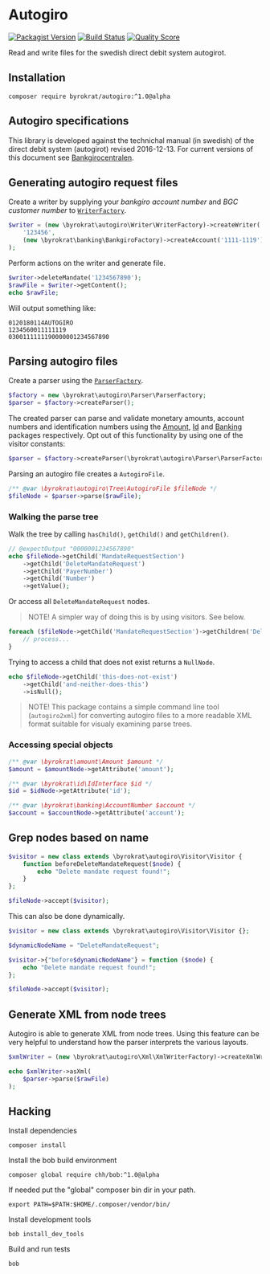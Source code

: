# Autogiro

[![Packagist Version](https://img.shields.io/packagist/v/byrokrat/autogiro.svg?style=flat-square)](https://packagist.org/packages/byrokrat/autogiro)
[![Build Status](https://img.shields.io/travis/byrokrat/autogiro/master.svg?style=flat-square)](https://travis-ci.org/byrokrat/autogiro)
[![Quality Score](https://img.shields.io/scrutinizer/g/byrokrat/autogiro.svg?style=flat-square)](https://scrutinizer-ci.com/g/byrokrat/autogiro)

Read and write files for the swedish direct debit system autogirot.

## Installation

```shell
composer require byrokrat/autogiro:^1.0@alpha
```

## Autogiro specifications

This library is developed against the technichal manual (in swedish) of the
direct debit system (autogirot) revised 2016-12-13. For current versions of this
document see [Bankgirocentralen](http://bgc.se).

## Generating autogiro request files

Create a writer by supplying your *bankgiro account number* and
*BGC customer number* to [`WriterFactory`](/src/Writer/WriterFactory.php).

<!-- @example WriterFactory -->
```php
$writer = (new \byrokrat\autogiro\Writer\WriterFactory)->createWriter(
    '123456',
    (new \byrokrat\banking\BankgiroFactory)->createAccount('1111-1119')
);
```

Perform actions on the writer and generate file.

<!--
    @include WriterFactory
    @expectOutput /AUTOGIRO/
-->
```php
$writer->deleteMandate('1234567890');
$rawFile = $writer->getContent();
echo $rawFile;
```

Will output something like:

```
0120180114AUTOGIRO                                            1234560011111119  
0300111111190000001234567890                                                    
```

<!--
    @example RawFile
    @include WriterFactory
```php
$writer->deleteMandate('1234567890');
$rawFile = $writer->getContent();
```
-->

## Parsing autogiro files

Create a parser using the [`ParserFactory`](/src/Parser/ParserFactory.php).

<!-- @example ParserFactory -->
```php
$factory = new \byrokrat\autogiro\Parser\ParserFactory;
$parser = $factory->createParser();
```

The created parser can parse and validate monetary amounts, account numbers and
identification numbers using the [Amount](https://github.com/byrokrat/amount),
[Id](https://github.com/byrokrat/id) and [Banking](https://github.com/byrokrat/banking)
packages respectively. Opt out of this functionality by using one of the visitor constants:

<!-- @include ParserFactory -->
```php
$parser = $factory->createParser(\byrokrat\autogiro\Parser\ParserFactory::VISITOR_IGNORE_EXTERNAL);
```

Parsing an autogiro file creates a `AutogiroFile`.

<!--
    @example AutogiroFile
    @include ParserFactory
    @include RawFile
-->
```php
/** @var \byrokrat\autogiro\Tree\AutogiroFile $fileNode */
$fileNode = $parser->parse($rawFile);
```

### Walking the parse tree

Walk the tree by calling `hasChild()`, `getChild()` and `getChildren()`.

<!--
    @example GetChild
    @include AutogiroFile
-->
```php
// @expectOutput "0000001234567890"
echo $fileNode->getChild('MandateRequestSection')
    ->getChild('DeleteMandateRequest')
    ->getChild('PayerNumber')
    ->getChild('Number')
    ->getValue();
```

Or access all `DeleteMandateRequest` nodes.

> NOTE! A simpler way of doing this is by using visitors. See below.

<!--
    @example GetChildren
    @include AutogiroFile
-->
```php
foreach ($fileNode->getChild('MandateRequestSection')->getChildren('DeleteMandateRequest') as $node) {
    // process...
}
```

Trying to access a child that does not exist returns a `NullNode`.

<!--
    @example NullNode
    @include AutogiroFile
    @expectOutput "1"
-->
```php
echo $fileNode->getChild('this-does-not-exist')
    ->getChild('and-neither-does-this')
    ->isNull();
```

> NOTE! This package contains a simple command line tool (`autogiro2xml`) for
> converting autogiro files to a more readable XML format suitable for visualy
> examining parse trees.

### Accessing special objects

<!-- @ignore -->
```php
/** @var \byrokrat\amount\Amount $amount */
$amount = $amountNode->getAttribute('amount');

/** @var \byrokrat\id\IdInterface $id */
$id = $idNode->getAttribute('id');

/** @var \byrokrat\banking\AccountNumber $account */
$account = $accountNode->getAttribute('account');
```

## Grep nodes based on name

<!--
    @include AutogiroFile
    @expectOutput "/Delete mandate request found!/"
-->
```php
$visitor = new class extends \byrokrat\autogiro\Visitor\Visitor {
    function beforeDeleteMandateRequest($node) {
        echo "Delete mandate request found!";
    }
};

$fileNode->accept($visitor);
```

This can also be done dynamically.

<!--
    @include AutogiroFile
    @expectOutput "/Delete mandate request found!/"
-->
```php
$visitor = new class extends \byrokrat\autogiro\Visitor\Visitor {};

$dynamicNodeName = "DeleteMandateRequest";

$visitor->{"before$dynamicNodeName"} = function ($node) {
    echo "Delete mandate request found!";
};

$fileNode->accept($visitor);
```

## Generate XML from node trees

Autogiro is able to generate XML from node trees. Using this feature can be very
helpful to understand how the parser interprets the various layouts.

<!--
    @include ParserFactory
    @include RawFile
    @expectOutput "/^<\?xml version=/"
-->
```php
$xmlWriter = (new \byrokrat\autogiro\Xml\XmlWriterFactory)->createXmlWriter();

echo $xmlWriter->asXml(
    $parser->parse($rawFile)
);
```

## Hacking

Install dependencies

```shell
composer install
```

Install the bob build environment

```shell
composer global require chh/bob:^1.0@alpha
```

If needed put the "global" composer bin dir in your path.

```shell
export PATH=$PATH:$HOME/.composer/vendor/bin/
```

Install development tools

```shell
bob install_dev_tools
```

Build and run tests

```shell
bob
```
